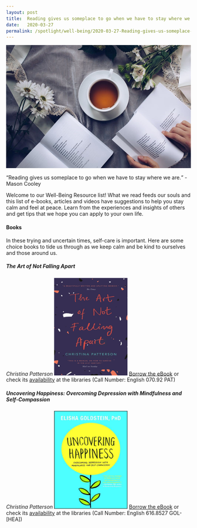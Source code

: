 ```yaml
---
layout: post
title:  Reading gives us someplace to go when we have to stay where we are
date:   2020-03-27
permalink: /spotlight/well-being/2020-03-27-Reading-gives-us-someplace-to-go
---
```

<img src="/images/PL-1-intro.jpg">
<p><q>Reading gives us someplace to go when we have to stay where we are.</q> - Mason Cooley</p>
<p>Welcome to our Well-Being Resource list! What we read feeds our souls and this list of e-books, articles and videos have suggestions to help you stay calm and feel at peace. Learn from the experiences and insights of others and get tips that we hope you can apply to your own life.</p>

<h4>Books</h4>
<p>In these trying and uncertain times, self-care is important. Here are some choice books to tide us through as we keep calm and be kind to ourselves and those around us.</p>

<h5>The Art of Not Falling Apart</h5>
<i>Christina Patterson</i>
<a href=""><img src="/images/PL-1-the-art-of-not-falling-apart.jpg" style="width:200px; text-align:left;"></a>
<a href="">Borrow the eBook</a> or check its <a href="https://eservice.nlb.gov.sg/item_holding.aspx?bid=202801439">availability</a> at the libraries (Call Number: English 070.92 PAT)

<h5>Uncovering Happiness: Overcoming Depression with Mindfulness and Self-Compassion</h5>
<i>Christina Patterson</i>
<a href=""><img src="/images/PL-1-uncovering-happiness.jpg" style="width:200px; text-align:left;"></a>
<a href="">Borrow the eBook</a> or check its <a href="https://eservice.nlb.gov.sg/item_holding.aspx?bid=202801439">availability</a> at the libraries (Call Number: English 616.8527 GOL-&#91;HEA&#93;)



